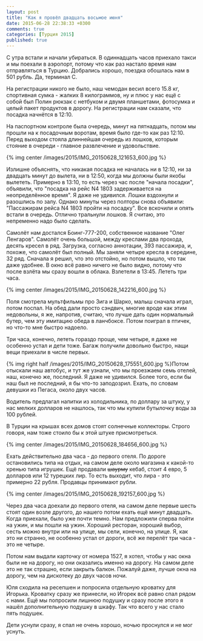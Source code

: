 ```yaml
---
layout: post
title: "Как я провёл двадцать восьмое июня"
date: 2015-06-28 22:38:33 +0300
comments: true
categories: [Турция 2015]
published: true
---
```

С утра встали и начали убираться. В одиннадцать часов приехало такси и мы поехали в аэропорт, потому что как раз настало время нам отправляться в Турцию. Добрались хорошо, поездка обошлась нам в 501 рубль. Да, терминал С.

На регистрации никого не было, наш чемодан весил всего 15.8 кг, спортивная сумка - жалких 8 килограммов, ну и плюс у нас ещё с собой был Полин рюкзак с нетбуком и двумя планшетами, фотосумка и целый пакет продуктов в дорогу. На регистрации нам сказали, что посадка начнётся в 12:10.

На паспортном контроле была очередь, минут на пятнадцать, потом мы прошли на к посадочным воротам, время было где-то как раз 12:10. Перед выходом стояла длиннейшая очередь из лошков, которым стояние в очереди - главное развлечение и удовольствие.

{% img center /images/2015/IMG_20150628_121653_600.jpg %}

Излишне объяснять, что никакая посадка не началась ни в 12:10, ни за двадцать минут до вылета, ни в 12:50, когда мы должны были якобы вылететь. Примерно  в 13:10, то есть через час после "начала посадки", объявили, что "посадка на рейс N4 1803 задерживается на неопределённое время". Я даже не удивился. Лошки вздохнули и разошлись по залу. Однако минуты через полторы снова объявили: "Пассажирам рейса N4 1803 пройти на посадку". Все вскочили и опять встали в очередь. Отлично тральнули лошков. Я считаю, это непременно надо было сделать.

Самолёт нам достался Боинг-777-200, собственное название "Олег Ленгаров". Самолёт очень большой, между креслами два прохода, десять кресел в ряд. Загрузка, согласно аннотации, 393 пассажира, и, похоже, что самолёт был полный. Мы заняли четыре кресла в середине, 32 ряд. Сначала я решил, что это отстойно, но потом вышло, что так даже удобнее. В окно всё равно ничего не было видно, потому что после взлёта мы сразу вошли в облака. Взлетели в 13:45. Лететь три часа.

{% img center /images/2015/IMG_20150628_142216_600.jpg %}

Поля смотрела мультфильмы про Зига и Шарко, малыш сначала играл, потом поспал. На обед дали просто сэндвич, многие вроде как этим недовольны, я же, напротив, считаю, что лучше дать один нормальный бутер, чем эту имитацию обеда в ланчбоксе. Потом поиграл в птичек, но что-то мне быстро надоело.

Три часа, конечно, лететь гораздо проще, чем четыре, я даже не особенно устал и дети тоже. Багаж получили довольно быстро, нащи вещи приехали в числе первых.

{% img right half /images/2015/IMG_20150628_175551_600.jpg %}Потом отыскали наш автобус, и тут же узнали, что мы проезжаем семь отелей, наш, конечно же, последний. Я даже не удивился. Более того, если бы наш был не последний, я бы что-то заподозрил. Ехать, по словам девушки из Пегаса, около двух часов.

Водитель предлагал напитки из холодильника, по доллару за штуку, у нас мелких долларов не нашлось, так что мы купили бутылочку воды за 100 рублей.

В Турции на крышах всех домов стоят солнечные коллекторы. Строго говоря, нам тоже стоило бы к этой штуке присмотреться.

{% img center /images/2015/IMG_20150628_184656_600.jpg %}

Ехать действительно два часа - до первого отеля. По дороге остановились типа на отдых, на самом деле около магазина к какой-то хренью типа игрушек. Ещё продавали ~~шаурму~~ кебаб, стоит 4 евро, 5 долларов или 12 турецких лир. То есть выходит, что лира - это примерно 22 рубля. Продавцы принимают рубли.

{% img center /images/2015/IMG_20150628_192157_600.jpg %}

Через два часа доехали до первого отеля, на самом деле первые шесть стоят один возле другого, до нашего потом ехать ещё минут двадцать. Когда приехали, было уже почти темно. Нам предложили сперва пойти на ужин, и мы пошли на ужин. Хороший ресторан, хороший выбор, сесть можно внутри или на улице, мы сели, конечно, на улице. Я, как это ни странно, не особенно устал от дороги, всё же перелёт три часа - это не четыре.

Потом нам выдали карточку от номера 1527, я хотел, чтобы у нас окна были не на дорогу, но они оказались именно на дорогу. На самом деле это не так страшно, если закрыть балкон. Пожалуй даже, лучше окна на дорогу, чем на дискотеку до двух часов ночи.

Юля сходила на ресепшен и попросила отдельную кроватку для Игорька. Кроватку сразу же принесли, но Игорек всё равно спал рядом с нами. Ещё мы попросили лишнюю подушку и сразу после этого я нашёл дополнительную подушку в шкафу. Так что всего у нас стало пять подушек.

Дети уснули сразу, я спал не очень хорошо, ночью проснулся и не мог уснуть.


